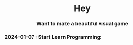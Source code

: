 <h1 align="center">Hey
<h3 align="center">Want to make a beautiful visual game</h3>

<h3 align="left">2024-01-07 : Start Learn Programming:</h3>
